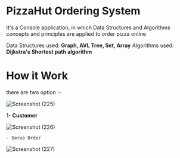 # PizzaHut Ordering System
It's a Console application, in which Data Structures and Algorithms concepts and principles are applied
to order pizza online

Data Structures used: **Graph, AVL Tree, Set, Array**
Algorithms used: **Dijkstra's Shortest path algorithm**


# How it Work
there are two option :-

![Screenshot (225)](https://user-images.githubusercontent.com/120207533/218508742-ba83d778-bbfe-48cb-a302-b0a618f13152.png)

1- **Customer**

  ![Screenshot (226)](https://user-images.githubusercontent.com/120207533/218509196-7ea04f6a-fd9e-40df-afe1-f5e27b1dc2a7.png)
  
    - Serve Order
    
  ![Screenshot (227)](https://user-images.githubusercontent.com/120207533/218510291-a88d9cfd-60bd-43a0-aa42-1698d02addbd.png)


